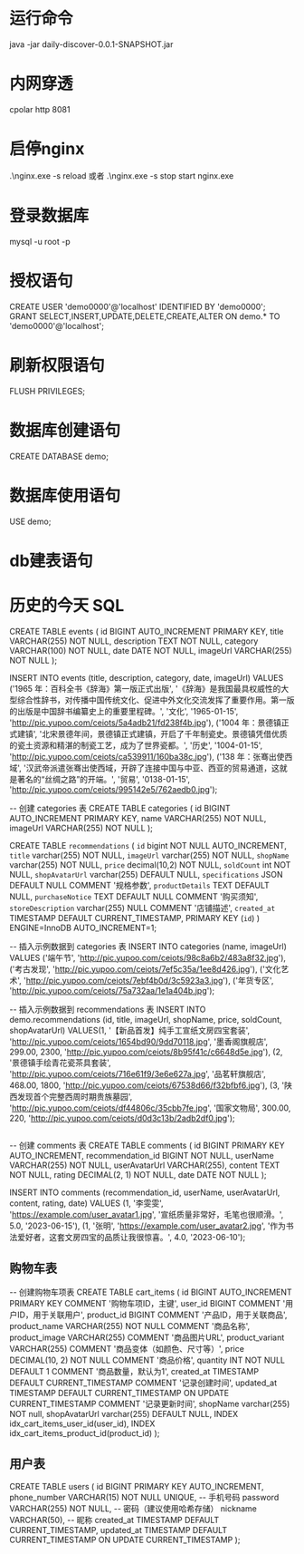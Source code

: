 # 运行命令
java -jar daily-discover-0.0.1-SNAPSHOT.jar

# 内网穿透
cpolar http 8081

# 启停nginx
.\nginx.exe -s reload
或者
.\nginx.exe -s stop
start nginx.exe


#  登录数据库
mysql -u root -p

# 授权语句
CREATE USER 'demo0000'@'localhost' IDENTIFIED BY 'demo0000';
GRANT SELECT,INSERT,UPDATE,DELETE,CREATE,ALTER ON demo.* TO 'demo0000'@'localhost';

# 刷新权限语句
FLUSH PRIVILEGES;

# 数据库创建语句
CREATE DATABASE demo;

# 数据库使用语句
USE demo;

# db建表语句

# 历史的今天 SQL
CREATE TABLE events (
    id BIGINT AUTO_INCREMENT PRIMARY KEY,
    title VARCHAR(255) NOT NULL,
    description TEXT NOT NULL,
    category VARCHAR(100) NOT NULL,
    date DATE NOT NULL,
    imageUrl VARCHAR(255) NOT NULL
);

INSERT INTO events (title, description, category, date, imageUrl) VALUES
('1965 年：百科全书《辞海》第一版正式出版', '《辞海》是我国最具权威性的大型综合性辞书，对传播中国传统文化、促进中外文化交流发挥了重要作用。第一版的出版是中国辞书编纂史上的重要里程碑。', '文化', '1965-01-15', 'http://pic.yupoo.com/ceiots/5a4adb21/fd238f4b.jpg'),
('1004 年：景德镇正式建镇', '北宋景德年间，景德镇正式建镇，开启了千年制瓷史。景德镇凭借优质的瓷土资源和精湛的制瓷工艺，成为了世界瓷都。', '历史', '1004-01-15', 'http://pic.yupoo.com/ceiots/ca539911/160ba38c.jpg'),
('138 年：张骞出使西域', '汉武帝派遣张骞出使西域，开辟了连接中国与中亚、西亚的贸易通道，这就是著名的“丝绸之路”的开端。', '贸易', '0138-01-15', 'http://pic.yupoo.com/ceiots/995142e5/762aedb0.jpg');

-- 创建 categories 表
CREATE TABLE categories (
    id BIGINT AUTO_INCREMENT PRIMARY KEY,
    name VARCHAR(255) NOT NULL,
    imageUrl VARCHAR(255) NOT NULL
);

CREATE TABLE `recommendations` (
  `id` bigint NOT NULL AUTO_INCREMENT,
  `title` varchar(255) NOT NULL,
  `imageUrl` varchar(255) NOT NULL,
  `shopName` varchar(255) NOT NULL,
  `price` decimal(10,2) NOT NULL,
  `soldCount` int NOT NULL,
  `shopAvatarUrl` varchar(255) DEFAULT NULL,
  `specifications` JSON DEFAULT NULL COMMENT '规格参数',
  `productDetails` TEXT DEFAULT NULL,
  `purchaseNotice` TEXT DEFAULT NULL COMMENT '购买须知',
  `storeDescription` varchar(255) NULL COMMENT '店铺描述',
  `created_at` TIMESTAMP DEFAULT CURRENT_TIMESTAMP,
  PRIMARY KEY (`id`)
) ENGINE=InnoDB AUTO_INCREMENT=1;

-- 插入示例数据到 categories 表
INSERT INTO categories (name, imageUrl) VALUES
('端午节', 'http://pic.yupoo.com/ceiots/98c8a6b2/483a8f32.jpg'),
('考古发现', 'http://pic.yupoo.com/ceiots/7ef5c35a/1ee8d426.jpg'),
('文化艺术', 'http://pic.yupoo.com/ceiots/7ebf4b0d/3c5923a3.jpg'),
('年货专区', 'http://pic.yupoo.com/ceiots/75a732aa/1e1a404b.jpg');

-- 插入示例数据到 recommendations 表
INSERT INTO demo.recommendations
(id, title, imageUrl, shopName, price, soldCount, shopAvatarUrl)
VALUES(1, '【新品首发】纯手工宣纸文房四宝套装', 'http://pic.yupoo.com/ceiots/1654bd90/9dd70118.jpg', '墨香阁旗舰店', 299.00, 2300, 'http://pic.yupoo.com/ceiots/8b95f41c/c6648d5e.jpg'),
(2, '景德镇手绘青花瓷茶具套装', 'http://pic.yupoo.com/ceiots/716e61f9/3e6e627a.jpg', '品茗轩旗舰店', 468.00, 1800, 'http://pic.yupoo.com/ceiots/67538d66/f32bfbf6.jpg'),
(3, '陕西发现首个完整西周时期贵族墓园', 'http://pic.yupoo.com/ceiots/df44806c/35cbb7fe.jpg', '国家文物局', 300.00, 220, 'http://pic.yupoo.com/ceiots/d0d3c13b/2adb2df0.jpg');


##
-- 创建 comments 表
CREATE TABLE comments (
    id BIGINT PRIMARY KEY AUTO_INCREMENT,
    recommendation_id BIGINT NOT NULL,
    userName VARCHAR(255) NOT NULL,
    userAvatarUrl VARCHAR(255),
    content TEXT NOT NULL,
    rating DECIMAL(2, 1) NOT NULL,
    date DATE NOT NULL
);


INSERT INTO comments (recommendation_id, userName, userAvatarUrl, content, rating, date)
VALUES 
(1, '李雯雯', 'https://example.com/user_avatar1.jpg', '宣纸质量非常好，毛笔也很顺滑。', 5.0, '2023-06-15'),
(1, '张明', 'https://example.com/user_avatar2.jpg', '作为书法爱好者，这套文房四宝的品质让我很惊喜。', 4.0, '2023-06-10');

## 购物车表
-- 创建购物车项表
CREATE TABLE cart_items (
    id BIGINT AUTO_INCREMENT PRIMARY KEY COMMENT '购物车项ID，主键',
    user_id BIGINT COMMENT '用户ID，用于关联用户',
    product_id BIGINT COMMENT '产品ID，用于关联商品',
    product_name VARCHAR(255) NOT NULL COMMENT '商品名称',
    product_image VARCHAR(255) COMMENT '商品图片URL',
    product_variant VARCHAR(255) COMMENT '商品变体（如颜色、尺寸等）',
    price DECIMAL(10, 2) NOT NULL COMMENT '商品价格',
    quantity INT NOT NULL DEFAULT 1 COMMENT '商品数量，默认为1',
    created_at TIMESTAMP DEFAULT CURRENT_TIMESTAMP COMMENT '记录创建时间',
    updated_at TIMESTAMP DEFAULT CURRENT_TIMESTAMP ON UPDATE CURRENT_TIMESTAMP COMMENT '记录更新时间',
    shopName varchar(255) NOT null,
    shopAvatarUrl varchar(255) DEFAULT NULL,
    INDEX idx_cart_items_user_id(user_id),
    INDEX idx_cart_items_product_id(product_id)
);

## 用户表 
CREATE TABLE users (
    id BIGINT PRIMARY KEY AUTO_INCREMENT,
    phone_number VARCHAR(15) NOT NULL UNIQUE, -- 手机号码
    password VARCHAR(255) NOT NULL, -- 密码（建议使用哈希存储）
    nickname VARCHAR(50), -- 昵称
    created_at TIMESTAMP DEFAULT CURRENT_TIMESTAMP,
    updated_at TIMESTAMP DEFAULT CURRENT_TIMESTAMP ON UPDATE CURRENT_TIMESTAMP
);



